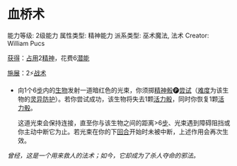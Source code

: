 # 血桥术

能力等级: 2级能力
属性类型: 精神能力
派系类型: 巫术魔法, 法术
Creator: William Pucs

<aside>

[获得](https://www.notion.so/1b3d619a067b8027ba38e2c1caf9d84b?pvs=21)：[占用](https://www.notion.so/1b3d619a067b8028a794de6ceed96ec0?pvs=21)2[精神](https://www.notion.so/1b3d619a067b800a8da5d96dd60be2b1?pvs=21)，花费6[潜能](https://www.notion.so/1b3d619a067b80c2bdb4c721adc30021?pvs=21)

</aside>

<aside>

[施展](https://www.notion.so/1b3d619a067b80f38dccf027f026b32f?pvs=21)：2⚡️[战术](https://www.notion.so/1b3d619a067b8051b6eaffd160aee01c?pvs=21)

- 向1个6[步](https://www.notion.so/1b3d619a067b800fb1cfe9f0ef45b9ef?pvs=21)内的[生物](https://www.notion.so/1b3d619a067b80d0bbe1d113bf20ff1f?pvs=21)发射一道暗红色的光束，你须掷[精神骰](https://www.notion.so/1b3d619a067b80a8a9ffef3e0057db9d?pvs=21)🅟[尝试](https://www.notion.so/1b3d619a067b8009aad4e7ce70111ce4?pvs=21)（[难度](https://www.notion.so/1b3d619a067b80fbbc95dc0c033f5e3c?pvs=21)为该生物的[灵异防护](https://www.notion.so/1b3d619a067b80788307ebd9e41c53cb?pvs=21)）。若你尝试成功，该生物将失去1颗[活力骰](https://www.notion.so/1b3d619a067b8019a494fecc31aaaafa?pvs=21)，同时你恢复1颗[活力骰](https://www.notion.so/1b3d619a067b8019a494fecc31aaaafa?pvs=21)。
    
    这道光束会保持连接，直至你与该生物之间的距离>6[步](https://www.notion.so/1b3d619a067b800fb1cfe9f0ef45b9ef?pvs=21)、光束遇到障碍阻挡或你主动中断它为止。若光束在你的下[回合](https://www.notion.so/1b3d619a067b80d5b828fcef065cc971?pvs=21)开始时未被中断，上述作用会再次生效。
    
</aside>

*曾经，这是一个用来救人的法术；如今，它却成为了杀人夺命的邪法。*